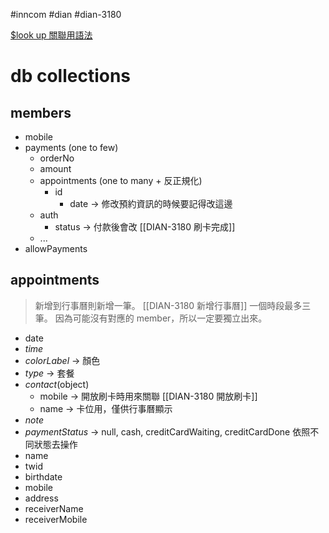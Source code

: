 #inncom #dian #dian-3180 

[$look up 關聯用語法](https://www.stackchief.com/tutorials/%24lookup%20Examples%20%7C%20MongoDB)

# db collections
## members
-   mobile
-   payments (one to few)
	-   orderNo 
	-   amount
	-   appointments (one to many + 反正規化)
		-   id
	        -   date → 修改預約資訊的時候要記得改這邊
	-   auth
		- status → 付款後會改 [[DIAN-3180 刷卡完成]]
	-   ...
-   allowPayments

## appointments
> 新增到行事曆則新增一筆。 [[DIAN-3180 新增行事曆]]
> 一個時段最多三筆。
> 因為可能沒有對應的 member，所以一定要獨立出來。
-   date
-   *time*
-   *colorLabel* → 顏色
-   *type* → 套餐
-   *contact*(object)
	-   mobile → 開放刷卡時用來關聯 [[DIAN-3180 開放刷卡]]
	-   name → 卡位用，僅供行事曆顯示
-   *note*
-   *paymentStatus* → null, cash, creditCardWaiting, creditCardDone 依照不同狀態去操作
-   name
-   twid 
-   birthdate
-   mobile
-   address
-   receiverName
-   receiverMobile